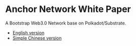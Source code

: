 # Anchor Network White Paper

A Bootstrap Web3.0 Network base on Polkadot/Substrate.

- [English version](Anchor_Network_Whitepager_EN.md)
- [Simple Chinese version](Anchor_Network_Whitepager_SC.md)
